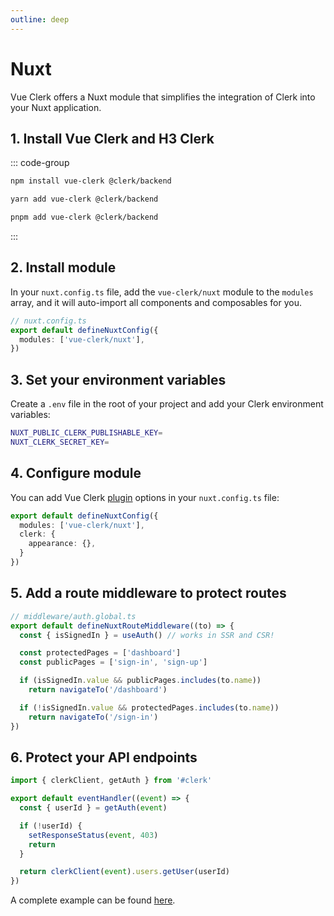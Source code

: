 ```yaml
---
outline: deep
---
```


# Nuxt

Vue Clerk offers a Nuxt module that simplifies the integration of Clerk into your Nuxt application.

## 1. Install Vue Clerk and H3 Clerk

::: code-group

```bash [npm]
npm install vue-clerk @clerk/backend
```

```bash [yarn]
yarn add vue-clerk @clerk/backend
```

```bash [pnpm]
pnpm add vue-clerk @clerk/backend
```

:::

## 2. Install module

In your `nuxt.config.ts` file, add the `vue-clerk/nuxt` module to the `modules` array, and it will auto-import all components and composables for you.

```ts
// nuxt.config.ts
export default defineNuxtConfig({
  modules: ['vue-clerk/nuxt'],
})
```

## 3. Set your environment variables

Create a `.env` file in the root of your project and add your Clerk environment variables:

```bash
NUXT_PUBLIC_CLERK_PUBLISHABLE_KEY=
NUXT_CLERK_SECRET_KEY=
```

## 4. Configure module

You can add Vue Clerk [plugin](/plugin#properties) options in your `nuxt.config.ts` file:

```ts
export default defineNuxtConfig({
  modules: ['vue-clerk/nuxt'],
  clerk: {
    appearance: {},
  }
})
```

## 5. Add a route middleware to protect routes

```ts
// middleware/auth.global.ts
export default defineNuxtRouteMiddleware((to) => {
  const { isSignedIn } = useAuth() // works in SSR and CSR!

  const protectedPages = ['dashboard']
  const publicPages = ['sign-in', 'sign-up']

  if (isSignedIn.value && publicPages.includes(to.name))
    return navigateTo('/dashboard')

  if (!isSignedIn.value && protectedPages.includes(to.name))
    return navigateTo('/sign-in')
})
```

## 6. Protect your API endpoints

```ts
import { clerkClient, getAuth } from '#clerk'

export default eventHandler((event) => {
  const { userId } = getAuth(event)

  if (!userId) {
    setResponseStatus(event, 403)
    return
  }

  return clerkClient(event).users.getUser(userId)
})
```

A complete example can be found [here](https://github.com/wobsoriano/nuxt-clerk-template).
